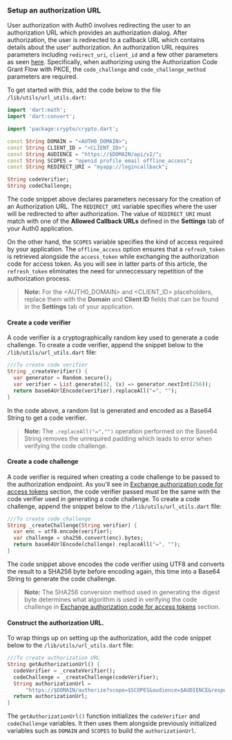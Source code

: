 ### Setup an authorization URL

User authorization with Auth0 involves redirecting the user to an authorization URL which provides an authorization dialog. After authorization, the user is redirected to a callback URL which contains details about the user' authorization. An authorization URL requires parameters including `redirect_uri`, `client_id` and a few other parameters as seen [here](https://auth0.com/docs/protocols/oauth2#authorization-endpoint). Specifically, when authorizing using the Authorization Code Grant Flow with PKCE, the `code_challenge` and `code_challenge_method` parameters are required.

To get started with this, add the code below to the file `/lib/utils/url_utils.dart`: 

```dart
import 'dart:math';
import 'dart:convert';

import 'package:crypto/crypto.dart';

const String DOMAIN = "<AUTH0_DOMAIN>";
const String CLIENT_ID = "<CLIENT_ID>";
const String AUDIENCE = "https://$DOMAIN/api/v2/";
const String SCOPES = "openid profile email offline_access";
const String REDIRECT_URI = "myapp://logincallback";

String codeVerifier;
String codeChallenge;
```

The code snippet above declares parameters necessary for the creation of an Authorization URL. The `REDIRECT_URI` variable specifies where the user will be redirected to after authorization. The value of `REDIRECT_URI` must match with one of the **Allowed Callback URLs** defined in the **Settings** tab of your Auth0 application.

On the other hand, the `SCOPES` variable specifies the kind of access required by your application. The `offline_access` option ensures that a `refresh_token` is retrieved alongside the `access_token` while exchanging the authorization code for access token. As you will see in latter parts of this article, the `refresh_token` eliminates the need for unneccessary repetition of the authorization process.

> **Note:** For the <AUTH0_DOMAIN> and <CLIENT_ID> placeholders, replace them with the **Domain** and **Client ID** fields that can be found in the **Settings** tab of your application.

#### Create a code verifier

A code verifier is a cryptographically random key used to generate a code challenge. To create a code verifier, append the snippet below to the `/lib/utils/url_utils.dart` file:

```dart
///To create code verifier
String _createVerifier() {
  var generator = Random.secure();
  var verifier = List.generate(32, (x) => generator.nextInt(256));
  return base64UrlEncode(verifier).replaceAll("=", "");
}
```

<!-- Check what's here really -->
In the code above, a random list is generated and encoded as a Base64 String to get a code verifier.

> **Note:** The `.replaceAll("=","")` operation performed on the Base64 String removes the unrequired padding which leads to error when verifying the code challenge.

#### Create a code challenge

A code verifier is required when creating a code challenge to be passed to the authorization endpoint. As you'll see in [Exchange authorization code for access tokens]() section, the code verifier passed must be the same with the code verifier used in generating a code challenge. To create a code challenge, append the snippet below to the `/lib/utils/url_utils.dart` file:

```dart
///To create code challenge
String _createChallenge(String verifier) {
  var enc = utf8.encode(verifier);
  var challenge = sha256.convert(enc).bytes;
  return base64UrlEncode(challenge).replaceAll("=", "");
}
```

The code snippet above encodes the code verifier using UTF8 and converts the result to a SHA256 byte before encoding again, this time into a Base64 String to generate the code challenge.

> **Note:** The SHA256 conversion method used in generating the digest byte determines what algorithm is used in verifying the code challenge in [Exchange authorization code for access tokens]() section.

#### Construct the authorization URL.

To wrap things up on setting up the authorization, add the code snippet below to the `/lib/utils/url_utils.dart` file:

```dart
///To create authorization URL
String getAuthorizationUrl() {
  codeVerifier = _createVerifier();
  codeChallenge = _createChallenge(codeVerifier);
  String authorizationUrl =
      "https://$DOMAIN/authorize?scope=$SCOPES&audience=$AUDIENCE&response_type=code&client_id=$CLIENT_ID&code_challenge=$codeChallenge&code_challenge_method=S256&redirect_uri=$REDIRECT_URI";
  return authorizationUrl;
}
```

The `getAuthorizationUrl()` function initializes the `codeVerifier` and `codeChallenge` variables. It then uses them alongside previously initialized variables such as `DOMAIN` and `SCOPES` to build the `authorizationUrl`.
